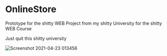 # OnlineStore
Prototype for the shitty WEB Project from my shitty University for the shitty WEB Course

Just quit this shitty university

![Screenshot 2021-04-23 013456](https://user-images.githubusercontent.com/36788586/115793068-28553880-a3d4-11eb-84c2-67e8f99d2330.png)
